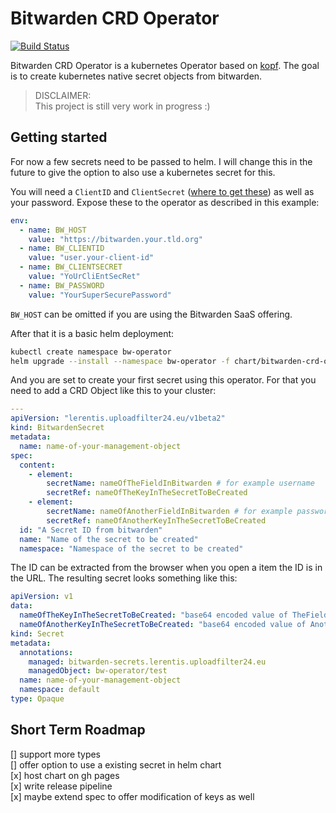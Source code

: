 # Bitwarden CRD Operator

[![Build Status](https://drone.uploadfilter24.eu/api/badges/lerentis/bitwarden-crd-operator/status.svg?ref=refs/heads/main)](https://drone.uploadfilter24.eu/lerentis/bitwarden-crd-operator)

Bitwarden CRD Operator is a kubernetes Operator based on [kopf](https://github.com/nolar/kopf/). The goal is to create kubernetes native secret objects from bitwarden.

> DISCLAIMER:  
> This project is still very work in progress :)

## Getting started

For now a few secrets need to be passed to helm. I will change this in the future to give the option to also use a kubernetes secret for this.

You will need a `ClientID` and `ClientSecret` ([where to get these](https://bitwarden.com/help/personal-api-key/)) as well as your password.
Expose these to the operator as described in this example:

```yaml
env:
  - name: BW_HOST
    value: "https://bitwarden.your.tld.org"
  - name: BW_CLIENTID
    value: "user.your-client-id"
  - name: BW_CLIENTSECRET
    value: "YoUrCliEntSecRet"
  - name: BW_PASSWORD
    value: "YourSuperSecurePassword"
```

`BW_HOST` can be omitted if you are using the Bitwarden SaaS offering.

After that it is a basic helm deployment:

```bash
kubectl create namespace bw-operator
helm upgrade --install --namespace bw-operator -f chart/bitwarden-crd-operator/values.yaml bw-operator chart/bitwarden-crd-operator
```

And you are set to create your first secret using this operator. For that you need to add a CRD Object like this to your cluster:

```yaml
---
apiVersion: "lerentis.uploadfilter24.eu/v1beta2"
kind: BitwardenSecret
metadata:
  name: name-of-your-management-object
spec:
  content:
    - element:
        secretName: nameOfTheFieldInBitwarden # for example username
        secretRef: nameOfTheKeyInTheSecretToBeCreated 
    - element:
        secretName: nameOfAnotherFieldInBitwarden # for example password
        secretRef: nameOfAnotherKeyInTheSecretToBeCreated 
  id: "A Secret ID from bitwarden"
  name: "Name of the secret to be created"
  namespace: "Namespace of the secret to be created"
```

The ID can be extracted from the browser when you open a item the ID is in the URL. The resulting secret looks something like this:

```yaml
apiVersion: v1
data:
  nameOfTheKeyInTheSecretToBeCreated: "base64 encoded value of TheFieldInBitwarden"
  nameOfAnotherKeyInTheSecretToBeCreated: "base64 encoded value of AnotherFieldInBitwarden"
kind: Secret
metadata:
  annotations:
    managed: bitwarden-secrets.lerentis.uploadfilter24.eu
    managedObject: bw-operator/test
  name: name-of-your-management-object
  namespace: default
type: Opaque
```

## Short Term Roadmap

[] support more types  
[] offer option to use a existing secret in helm chart  
[x] host chart on gh pages  
[x] write release pipeline  
[x] maybe extend spec to offer modification of keys as well
